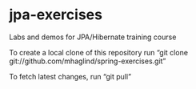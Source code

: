 jpa-exercises
=============

Labs and demos for JPA/Hibernate training course

To create a local clone of this repository run “git clone git://github.com/mhaglind/spring-exercises.git”

To fetch latest changes, run “git pull”

